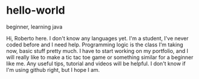 # hello-world
beginner, learning java

Hi, Roberto here. I don't know any languages yet. I'm a student, I've never coded before and I need help. Programming logic is the class I'm taking now, basic stuff pretty much. I have to start working on my portfolio, and I will really like to make a tic tac toe game or something similar for a beginner like me. Any useful tips, tutorial and videos will be helpful. I don't know if I'm using github right, but I hope I am. 
